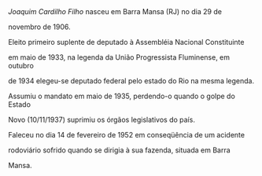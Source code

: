 

 



*Joaquim Cardilho Filho* nasceu em Barra Mansa (RJ) no dia 29 de

novembro de 1906.



Eleito primeiro suplente de deputado à Assembléia Nacional Constituinte

em maio de 1933, na legenda da União Progressista Fluminense, em outubro

de 1934 elegeu-se deputado federal pelo estado do Rio na mesma legenda.

Assumiu o mandato em maio de 1935, perdendo-o quando o golpe do Estado

Novo (10/11/1937) suprimiu os órgãos legislativos do país.



Faleceu no dia 14 de fevereiro de 1952 em conseqüência de um acidente

rodoviário sofrido quando se dirigia à sua fazenda, situada em Barra

Mansa.



 



 



